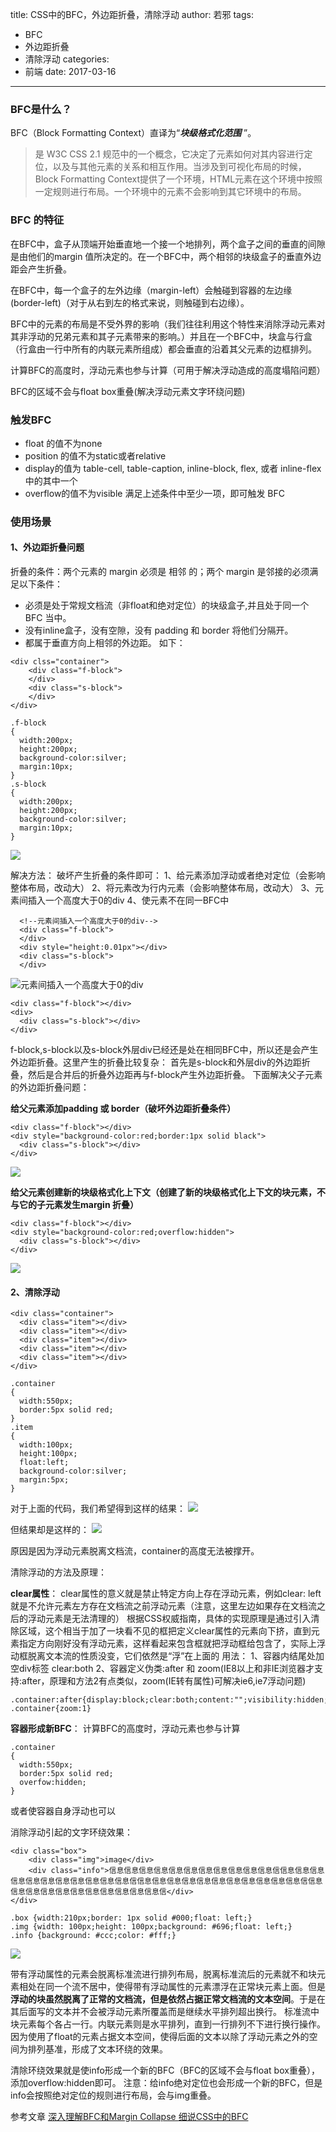title: CSS中的BFC，外边距折叠，清除浮动
author: 若邪
tags:
  - BFC
  - 外边距折叠
  - 清除浮动
categories:
  - 前端
date: 2017-03-16
---
### BFC是什么？
BFC（Block Formatting Context）直译为“***块级格式化范围*** ”。

>是 W3C CSS 2.1 规范中的一个概念，它决定了元素如何对其内容进行定位，以及与其他元素的关系和相互作用。当涉及到可视化布局的时候，Block Formatting Context提供了一个环境，HTML元素在这个环境中按照一定规则进行布局。一个环境中的元素不会影响到其它环境中的布局。

### BFC 的特征
在BFC中，盒子从顶端开始垂直地一个接一个地排列，两个盒子之间的垂直的间隙是由他们的margin 值所决定的。在一个BFC中，两个相邻的块级盒子的垂直外边距会产生折叠。

在BFC中，每一个盒子的左外边缘（margin-left）会触碰到容器的左边缘(border-left)（对于从右到左的格式来说，则触碰到右边缘）。

BFC中的元素的布局是不受外界的影响（我们往往利用这个特性来消除浮动元素对其非浮动的兄弟元素和其子元素带来的影响。）并且在一个BFC中，块盒与行盒（行盒由一行中所有的内联元素所组成）都会垂直的沿着其父元素的边框排列。

计算BFC的高度时，浮动元素也参与计算（可用于解决浮动造成的高度塌陷问题）

BFC的区域不会与float box重叠(解决浮动元素文字环绕问题)

### 触发BFC
- float 的值不为none
- position 的值不为static或者relative
- display的值为 table-cell, table-caption, inline-block, flex, 或者 inline-flex中的其中一个
- overflow的值不为visible
满足上述条件中至少一项，即可触发 BFC

### 使用场景

#### 1、外边距折叠问题

折叠的条件：两个元素的 margin 必须是 相邻 的；两个 margin 是邻接的必须满足以下条件：
- 必须是处于常规文档流（非float和绝对定位）的块级盒子,并且处于同一个 BFC 当中。
- 没有inline盒子，没有空隙，没有 padding 和 border 将他们分隔开。
- 都属于垂直方向上相邻的外边距。
如下：
```
<div clss="container">
    <div class="f-block">
    </div>
    <div class="s-block">
    </div>
</div>
```
```
.f-block
{
  width:200px;
  height:200px;
  background-color:silver;
  margin:10px;
}
.s-block
{
  width:200px;
  height:200px;
  background-color:silver;
  margin:10px;
}
```
![](http://upload-images.jianshu.io/upload_images/2125695-622c3f6fc1d8b669.png?imageMogr2/auto-orient/strip%7CimageView2/2/w/1240)

解决方法：
破坏产生折叠的条件即可：
1、给元素添加浮动或者绝对定位（会影响整体布局，改动大）
2、将元素改为行内元素（会影响整体布局，改动大）
3、元素间插入一个高度大于0的div
4、使元素不在同一BFC中

```
  <!--元素间插入一个高度大于0的div-->
  <div class="f-block">
  </div>
  <div style="height:0.01px"></div>
  <div class="s-block">
  </div>
```

![元素间插入一个高度大于0的div](http://upload-images.jianshu.io/upload_images/2125695-abe89b14510dc229.png?imageMogr2/auto-orient/strip%7CimageView2/2/w/1240)

```
<div class="f-block"></div>
<div>
  <div class="s-block"></div>
</div>
```
f-block,s-block以及s-block外层div已经还是处在相同BFC中，所以还是会产生外边距折叠。这里产生的折叠比较复杂：
首先是s-block和外层div的外边距折叠，然后是合并后的折叠外边距再与f-block产生外边距折叠。
下面解决父子元素的外边距折叠问题：

**给父元素添加padding 或 border（破坏外边距折叠条件）**
```
<div class="f-block"></div>
<div style="background-color:red;border:1px solid black">
  <div class="s-block"></div>
</div>
```

![](http://upload-images.jianshu.io/upload_images/2125695-d1892c0eba36f877.png?imageMogr2/auto-orient/strip%7CimageView2/2/w/1240)


**给父元素创建新的块级格式化上下文（创建了新的块级格式化上下文的块元素，不与它的子元素发生margin 折叠）**
```
<div class="f-block"></div>
<div style="background-color:red;overflow:hidden">
  <div class="s-block"></div>
</div>
```
![](http://upload-images.jianshu.io/upload_images/2125695-6050f96cc1f7c74d.png?imageMogr2/auto-orient/strip%7CimageView2/2/w/1240)

#### 2、清除浮动
```
<div class="container">
  <div class="item"></div>
  <div class="item"></div>
  <div class="item"></div>
  <div class="item"></div>
  <div class="item"></div>
</div>
```
```
.container
{
  width:550px;
  border:5px solid red;
}
.item
{
  width:100px;
  height:100px;
  float:left;
  background-color:silver;
  margin:5px;
}
```
对于上面的代码，我们希望得到这样的结果：
![](http://upload-images.jianshu.io/upload_images/2125695-5f14985076b9a5a7.png?imageMogr2/auto-orient/strip%7CimageView2/2/w/1240)

但结果却是这样的：
![](http://upload-images.jianshu.io/upload_images/2125695-86de3ce2fa4746f2.png?imageMogr2/auto-orient/strip%7CimageView2/2/w/1240)

原因是因为浮动元素脱离文档流，container的高度无法被撑开。

清除浮动的方法及原理：

**clear属性**：
clear属性的意义就是禁止特定方向上存在浮动元素，例如clear: left就是不允许元素左方存在文档流之前浮动元素（注意，这里左边如果存在文档流之后的浮动元素是无法清理的）
根据CSS权威指南，具体的实现原理是通过引入清除区域，这个相当于加了一块看不见的框把定义clear属性的元素向下挤，直到元素指定方向刚好没有浮动元素，这样看起来包含框就把浮动框给包含了，实际上浮动框脱离文本流的性质没变，它们依然是“浮”在上面的
用法：
1、容器内结尾处加空div标签 clear:both 
2、容器定义伪类:after 和 zoom(IE8以上和非IE浏览器才支持:after，原理和方法2有点类似，zoom(IE转有属性)可解决ie6,ie7浮动问题)
```
.container:after{display:block;clear:both;content:"";visibility:hidden;height:0}
.container{zoom:1}
```

**容器形成新BFC**：
计算BFC的高度时，浮动元素也参与计算

```
.container
{
  width:550px;
  border:5px solid red;
  overfow:hidden;
}
```
或者使容器自身浮动也可以

消除浮动引起的文字环绕效果：
```
<div class="box">
    <div class="img">image</div>
    <div class="info">信息信息信息信息信息信息信息信息信息信息信息信信息信息信息信息信息信息信息信息信息信息信息信信息信息信息信息信息信息信息信息信息信息信息信信息信息信息信息信息信息信息信息信息信息信息信</div>
</div>
```
```
.box {width:210px;border: 1px solid #000;float: left;} 
.img {width: 100px;height: 100px;background: #696;float: left;} 
.info {background: #ccc;color: #fff;}
```

![](http://upload-images.jianshu.io/upload_images/2125695-6527144ca5ae7997.png?imageMogr2/auto-orient/strip%7CimageView2/2/w/1240)

 带有浮动属性的元素会脱离标准流进行排列布局，脱离标准流后的元素就不和块元素相处在同一个流不居中，使得带有浮动属性的元素漂浮在正常块元素上面。但是**浮动的块虽然脱离了正常的文档流，但是依然占据正常文档流的文本空间**。于是在其后面写的文本并不会被浮动元素所覆盖而是继续水平排列超出换行。
标准流中块元素每个各占一行。内联元素则是水平排列，直到一行排列不下进行换行操作。因为使用了float的元素占据文本空间，使得后面的文本以除了浮动元素之外的空间为排列基准，形成了文本环绕的效果。

清除环绕效果就是使info形成一个新的BFC（BFC的区域不会与float box重叠），添加overflow:hidden即可。
注意：给info绝对定位也会形成一个新的BFC，但是info会按照绝对定位的规则进行布局，会与img重叠。

参考文章
[深入理解BFC和Margin Collapse ](http://www.w3cplus.com/css/understanding-bfc-and-margin-collapse.html)
[细说CSS中的BFC](https://juejin.im/post/583bb606a22b9d006c141286)